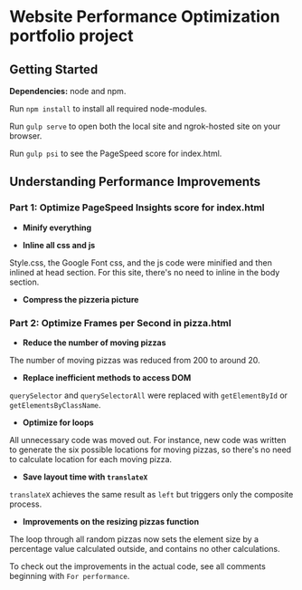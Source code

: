 # Website Performance Optimization portfolio project


## Getting Started

**Dependencies:** node and npm.

Run `npm install` to install all required node-modules.

Run `gulp serve` to open both the local site and ngrok-hosted site on your browser.

Run `gulp psi` to see the PageSpeed score for index.html.

## Understanding Performance Improvements

### Part 1: Optimize PageSpeed Insights score for index.html

- **Minify everything**

- **Inline all css and js**

Style.css, the Google Font css, and the js code were minified and then inlined at head section. For this site, there's no need to inline in the body section.

- **Compress the pizzeria picture**

### Part 2: Optimize Frames per Second in pizza.html

- **Reduce the number of moving pizzas**

The number of moving pizzas was reduced from 200 to around 20.

- **Replace inefficient methods to access DOM**

`querySelector` and `querySelectorAll` were replaced with `getElementById` or `getElementsByClassName`.

- **Optimize for loops**

All unnecessary code was moved out. For instance, new code was written to generate the six possible locations for moving pizzas, so there's no need to calculate location for each moving pizza.

- **Save layout time with `translateX`**

`translateX` achieves the same result as `left` but triggers only the composite process.

- **Improvements on the resizing pizzas function**

The loop through all random pizzas now sets the element size by a percentage value calculated outside, and contains no other calculations.

To check out the improvements in the actual code, see all comments beginning with `For performance`.